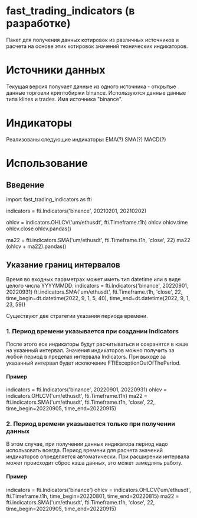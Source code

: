 # fast_trading_indicators (в разработке)
Пакет для получения данных котировок из различных источников и расчета на основе этих котировок значений технических индикаторов.
# Источники данных
Текущая версия получает данные из одного источника - открытые данные торговли криптобиржи binance. Используются данные данные типа klines и trades. Имя источника "binance".
# Индикаторы
Реализованы следующие индикаторы:
EMA(?)
SMA(?)
MACD(?)
# Использование

## Введение

import fast_trading_indicators as fti

indicators = fti.Indicators('binance', 20210201, 20210202)

ohlcv = indicators.OHLCV('um/ethusdt', fti.Timeframe.t1h)
ohlcv
ohlcv.time
ohlcv.close
ohlcv.pandas()

ma22 = fti.indicators.SMA('um/ethusdt', fti.Timeframe.t1h, 'close', 22)
ma22
(ohlcv + ma22).pandas()

## Указание границ интервалов
Время во входных параметрах может иметь тип datetime или в виде целого числа YYYYMMDD:
indicators = fti.Indicators('binance', 20220901, 20220931)
fti.indicators.SMA('um/ethusdt', fti.Timeframe.t1h, 'close', 22, time_begin=dt.datetime(2022, 9, 1, 5, 40), time_end=dt.datetime(2022, 9, 1, 23, 59))

Существуют две стратегии указания периода времени.
### 1. Период времени указывается при создании Indicators
После этого все индикаторы будут расчитываться и сохранятся в кэше на укаанный интервал. Значения индикаторов можно получить за любой период в пределах интервала Indicators. При выходе за указанный интервал будет исключение FTIExceptionOutOfThePeriod.
#### Пример
indicators = fti.Indicators('binance', 20220901, 20220931)
ohlcv = indicators.OHLCV('um/ethusdt', fti.Timeframe.t1h)
ma22 = fti.indicators.SMA('um/ethusdt', fti.Timeframe.t1h, 'close', 22, time_begin=20220905, time_end=20220915)

### 2. Период времени указывается только при получении данных
В этом случае, при получении данных индикатора период надо использовать всегда. Период времени для расчета значений индикаторов определяется автоматически. При расширении интервала может происходит сброс кэша данных, это может замедлять работу.
#### Пример
indicators = fti.Indicators('binance')
ohlcv = indicators.OHLCV('um/ethusdt', fti.Timeframe.t1h, time_begin=20220801, time_end=20220815)
ma22 = fti.indicators.SMA('um/ethusdt', fti.Timeframe.t1h, 'close', 22, time_begin=20220905, time_end=20220915)

